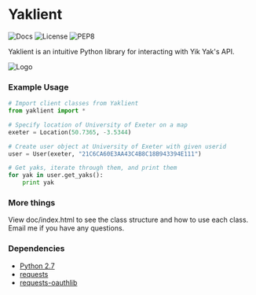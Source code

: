 # Yaklient
![Docs](https://img.shields.io/badge/docs-latest-brightgreen.svg "Docs")
![License](https://img.shields.io/badge/license-MIT-blue.svg "License")
![PEP8](https://img.shields.io/badge/PEP8-100%25-brightgreen.svg "PEP8")

Yaklient is an intuitive Python library for interacting with Yik Yak's API.

![Logo](https://raw.githubusercontent.com/akashlevy/Yaklient/master/ext/yaklient-logo.png "Logo")

### Example Usage

```python
# Import client classes from Yaklient
from yaklient import *

# Specify location of University of Exeter on a map
exeter = Location(50.7365, -3.5344)

# Create user object at University of Exeter with given userid
user = User(exeter, "21C6CA60E3AA43C4B8C18B943394E111")

# Get yaks, iterate through them, and print them
for yak in user.get_yaks():
    print yak
```
    
### More things

View doc/index.html to see the class structure and how to use each class. Email me if you have any questions.

### Dependencies

- [Python 2.7](https://www.python.org/downloads/)
- [requests](https://github.com/kennethreitz/requests)
- [requests-oauthlib](https://github.com/requests/requests-oauthlib)

